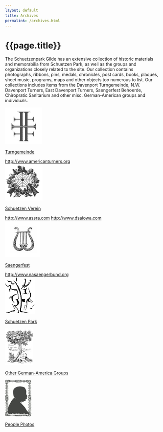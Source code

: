 ```yaml
---
layout: default
title: Archives
permalink: /archives.html
---
```


# {{page.title}}

The Schuetzenpark Gilde has an extensive collection of historic materials and memorabilia from Schuetzen Park, as well as the groups and organizations closely related to the site. Our collection contains photographs, ribbons, pins, medals, chronicles, post cards, books, plaques, sheet music, programs, maps and other objects too numerous to list. Our collections includes items from the Davenport Turngemeinde, N.W. Davenport Turners, East Davenport Turners, Saengerfest Behoerde, Chiropratic Sanitarium and other misc. German-American groups and individuals.

<style>

</style>

<div class="row fancy" >
    <div class="col-sm-4">
        <a href="archives1.html">
            <img src="/assets/images/4FLogo.gif" style="height: 120px;">
            <p>Turngemeinde</p>
            </a>
        <a href="http://www.americanturners.org">http://www.americanturners.org</a>
    </div>
    <div class="col-sm-4">
        <a href="archives2.html">
            <img src="/assets/images/schuetzenlogo.gif" style="height: 120px;">
            <p>Schuetzen Verein</p>
        </a>
        <a href="http://www.assra.com">http://www.assra.com</a>
        <a href="http://www.dsaiowa.com">http://www.dsaiowa.com</a>
    </div>
    <div class="col-sm-4">
        <a href="archives3.html">
            <img src="/assets/images/lyre.gif" style="height: 120px;">
            <p>Saengerfest</p>
        </a>
        <a href="http://www.nasaengerbund.org">http://www.nasaengerbund.org</a>
    </div>
</div>

<div class="row fancy" >
    <div class="col-sm-4">
        <a href="archives5.html">
            <img src="/assets/images/hirsch-deer.gif" style="height: 120px;">
            <p>Schuetzen Park</p>
        </a>
    </div>
    <div class="col-sm-4">
        <a href="archives4.html">
            <img src="/assets/images/doubleOak.jpg" style="height: 120px;">
            <p>Other German-America Groups</p>
        </a>
    </div>
    <div class="col-sm-4">
        <a href="archives6.html">
            <img src="/assets/images/archivePerson.gif" style="height: 120px;">
            <p>People Photos</p>
        </a>
    </div>
</div>
